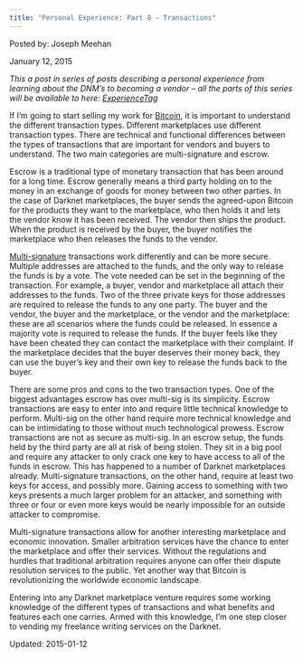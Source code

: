 ```yaml
---
title: "Personal Experience: Part 8 – Transactions"
---
```


Posted by: Joseph Meehan 

<span>January 12, 2015</span>
    


<p><em>This a post in series of posts describing a personal experience from learning about the DNM’s to becoming a vendor – all the parts of this series will be available to here: <a href="/tag/ExperienceTag/">ExperienceTag</a></em></p>
<p>If I’m going to start selling my work for <a href="/tag/bitcoin/">Bitcoin</a>, it is important to understand the different transaction types. Different marketplaces use different transaction types. There are technical and functional differences between the types of transactions that are important for vendors and buyers to understand. The two main categories are multi-signature and escrow.</p>
<p>Escrow is a traditional type of monetary transaction that has been around for a long time. Escrow generally means a third party holding on to the money in an exchange of goods for money between two other parties. In the case of Darknet marketplaces, the buyer sends the agreed-upon Bitcoin for the products they want to the marketplace, who then holds it and lets the vendor know it has been received. The vendor then ships the product. When the product is received by the buyer, the buyer notifies the marketplace who then releases the funds to the vendor.</p>
<p><a title="Multisig Guides" href="/multisig-guides/">Multi-signature</a> transactions work differently and can be more secure. Multiple addresses are attached to the funds, and the only way to release the funds is by a vote. The vote needed can be set in the beginning of the transaction. For example, a buyer, vendor and marketplace all attach their addresses to the funds. Two of the three private keys for those addresses are required to release the funds to any one party. The buyer and the vendor, the buyer and the marketplace, or the vendor and the marketplace: these are all scenarios where the funds could be released. In essence a majority vote is required to release the funds. If the buyer feels like they have been cheated they can contact the marketplace with their complaint. If the marketplace decides that the buyer deserves their money back, they can use the buyer’s key and their own key to release the funds back to the buyer.</p>
<p>There are some pros and cons to the two transaction types. One of the biggest advantages escrow has over multi-sig is its simplicity. Escrow transactions are easy to enter into and require little technical knowledge to perform. Multi-sig on the other hand require more technical knowledge and can be intimidating to those without much technological prowess. Escrow transactions are not as secure as multi-sig. In an escrow setup, the funds held by the third party are all at risk of being stolen. They sit in a big pool and require any attacker to only crack one key to have access to all of the funds in escrow. This has happened to a number of Darknet marketplaces already. Multi-signature transactions, on the other hand, require at least two keys for access, and possibly more. Gaining access to something with two keys presents a much larger problem for an attacker, and something with three or four or even more keys would be nearly impossible for an outside attacker to compromise.</p>
<p>Multi-signature transactions allow for another interesting marketplace and economic innovation. Smaller arbitration services have the chance to enter the marketplace and offer their services. Without the regulations and hurdles that traditional arbitration requires anyone can offer their dispute resolution services to the public. Yet another way that Bitcoin is revolutionizing the worldwide economic landscape.</p>
<p>Entering into any Darknet marketplace venture requires some working knowledge of the different types of transactions and what benefits and features each one carries. Armed with this knowledge, I&#8217;m one step closer to vending my freelance writing services on the Darknet.</p>

Updated: 2015-01-12
    
